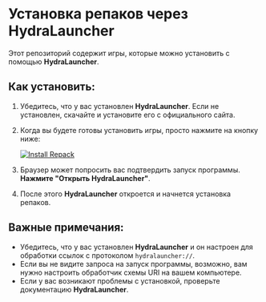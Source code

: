 # Установка репаков через HydraLauncher

Этот репозиторий содержит игры, которые можно установить с помощью **HydraLauncher**.

## Как установить:

1. Убедитесь, что у вас установлен **HydraLauncher**. Если не установлен, скачайте и установите его с официального сайта.
   
2. Когда вы будете готовы установить игры, просто нажмите на кнопку ниже:

   [![Install Repack](https://img.shields.io/badge/Install%20Repack-blue)](hydralauncher://install-source?urls=https%3A%2F%2Fraw.githubusercontent.com%2FKekitU%2Frutracker-hydra-links%2Fmain%2Fall_categories.json)

3. Браузер может попросить вас подтвердить запуск программы. **Нажмите "Открыть HydraLauncher"**.

4. После этого **HydraLauncher** откроется и начнется установка репаков.

## Важные примечания:

- Убедитесь, что у вас установлен **HydraLauncher** и он настроен для обработки ссылок с протоколом `hydralauncher://`.
- Если вы не видите запроса на запуск программы, возможно, вам нужно настроить обработчик схемы URI на вашем компьютере.
- Если у вас возникают проблемы с установкой, проверьте документацию **HydraLauncher**.
